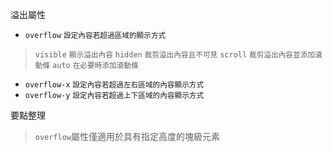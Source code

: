 溢出屬性
- `overflow` <small>設定內容若超過區域的顯示方式</small>

>`visible` <small>顯示溢出內容</small>
>`hidden` <small>裁剪溢出內容且不可見</small>
>`scroll` <small>裁剪溢出內容並添加滾動條</small>
>`auto` <small>在必要時添加滾動條</small>
- `overflow-x` <small>設定內容若超過左右區域的內容顯示方式</small>
- `overflow-y` <small>設定內容若超過上下區域的內容顯示方式</small>

要點整理
>`overflow`屬性僅適用於具有指定高度的塊級元素